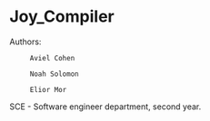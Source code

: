 # Joy_Compiler
Authors: 

         Aviel Cohen
         
         Noah Solomon
         
         Elior Mor
         
SCE - Software engineer department, second year.
